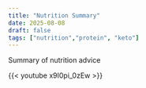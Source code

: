 ```yaml
---
title: "Nutrition Summary"
date: 2025-08-08
draft: false
tags: ["nutrition","protein", "keto"]
---
```

Summary of nutrition advice

{{< youtube x9I0pi_0zEw >}}